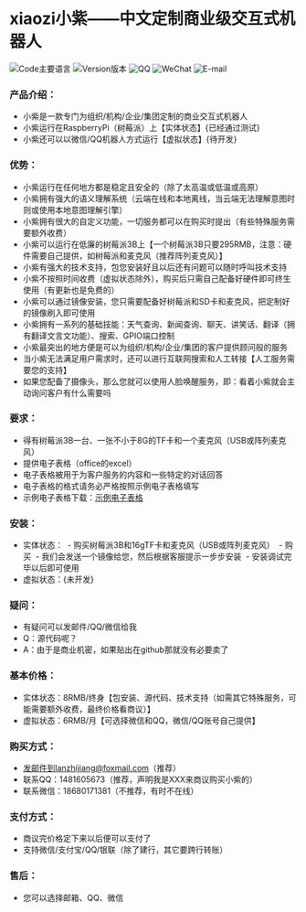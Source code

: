 # xiaozi小紫——中文定制商业级交互式机器人

![Code主要语言](https://img.shields.io/badge/code-python-blue.svg)
![Version版本](https://img.shields.io/badge/version-Custom_Business_Edition-orange.svg)
![QQ](https://img.shields.io/badge/QQ-1481605673-yellow.svg)
![WeChat](https://img.shields.io/badge/WeChat-1481605673-green.svg)
![E-mail](https://img.shields.io/badge/email-lanzhijiang@foxmail.com-red.svg)

### 产品介绍：
- 小紫是一款专门为组织/机构/企业/集团定制的商业交互式机器人
- 小紫运行在RaspberryPi（树莓派）上【实体状态】{已经通过测试}
- 小紫还可以以微信/QQ机器人方式运行【虚拟状态】{待开发}
### 优势：
- 小紫运行在任何地方都是稳定且安全的（除了太高温或低温或高原）
- 小紫拥有强大的语义理解系统（云端在线和本地离线，当云端无法理解意图时则或使用本地意图理解引擎）
- 小紫拥有很大的自定义功能，一切服务都可以在购买时提出（有些特殊服务需要额外收费）
- 小紫可以运行在低廉的树莓派3B上【一个树莓派3B只要295RMB，注意：硬件需要自己提供，如树莓派和麦克风（推荐阵列麦克风）】
- 小紫有强大的技术支持，包您安装好且以后还有问题可以随时呼叫技术支持
- 小紫不按照时间收费（虚拟状态除外），购买后只需自己配备好硬件即可终生使用（有更新也是免费的）
- 小紫可以通过镜像安装，您只需要配备好树莓派和SD卡和麦克风，把定制好的镜像刷入即可使用
- 小紫拥有一系列的基础技能：天气查询、新闻查询、聊天、讲笑话、翻译（拥有翻译文言文功能）、搜索、GPIO端口控制
- 小紫最突出的地方便是可以为组织/机构/企业/集团的客户提供顾问般的服务
- 当小紫无法满足用户需求时，还可以进行互联网搜索和人工转接【人工服务需要您的支持】
- 如果您配备了摄像头，那么您就可以使用人脸唤醒服务，即：看着小紫就会主动询问客户有什么需要吗
### 要求：
- 得有树莓派3B一台、一张不小于8G的TF卡和一个麦克风（USB或阵列麦克风）
- 提供电子表格（office的excel）
- 电子表格被用于为客户服务的内容和一些特定的对话回答
- 电子表格的格式请务必严格按照示例电子表格填写
- 示例电子表格下载：[示例电子表格](https://github.com/xiaoland/xiaozi/blob/master/%E5%B0%8F%E7%B4%AB%E7%A4%BA%E4%BE%8B%E6%95%B0%E6%8D%AE%E7%94%B5%E5%AD%90%E8%A1%A8%E6%A0%BC.xlsx)
### 安装：
- 实体状态：
  - 购买树莓派3B和16gTF卡和麦克风（USB或阵列麦克风）
  - 购买
  - 我们会发送一个镜像给您，然后根据客服提示一步步安装
  - 安装调试完毕以后即可使用
- 虚拟状态：{未开发}
### 疑问：
- 有疑问可以发邮件/QQ/微信给我
- Q：源代码呢？
- A：由于是商业机密，如果贴出在github那就没有必要卖了
### 基本价格：
- 实体状态：8RMB/终身【包安装、源代码、技术支持（如需其它特殊服务，可能需要额外收费，最终价格看商议）】
- 虚拟状态：6RMB/月【可选择微信和QQ，微信/QQ账号自己提供】
### 购买方式：
- 发邮件到lanzhijiang@foxmail.com（推荐）
- 联系QQ：1481605673（推荐，声明我是XXX来商议购买小紫的）
- 联系微信：18680171381（不推荐，有时不在线）
### 支付方式：
- 商议完价格定下来以后便可以支付了
- 支持微信/支付宝/QQ/银联（除了建行，其它要跨行转账）
### 售后：
- 您可以选择邮箱、QQ、微信

